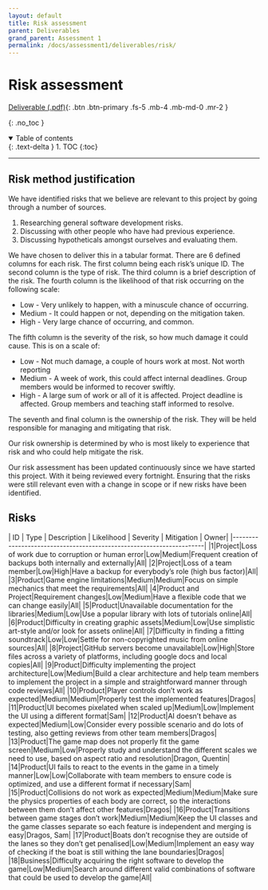 ```yaml
---
layout: default
title: Risk assessment
parent: Deliverables
grand_parent: Assessment 1
permalink: /docs/assessment1/deliverables/risk/
---
```


# Risk assessment

[Deliverable (.pdf)](https://github.com/Dragon-Boat-Z/Assessment2/blob/website/docs/assets/assessment1/deliverables/Risk1.pdf){: .btn .btn-primary .fs-5 .mb-4 .mb-md-0 .mr-2 }

{: .no_toc }

<details open markdown="block">
  <summary>
    Table of contents
  </summary>
  {: .text-delta }
1. TOC
{:toc}
</details>

---

## Risk method justification

We have identified risks that we believe are relevant to this project by going through a number of sources.
1. Researching general software development risks.
2. Discussing with other people who have had previous experience.
3. Discussing hypotheticals amongst ourselves and evaluating them.

We have chosen to deliver this in a tabular format. There are 6 defined columns for each risk. The first column being each risk’s unique ID. The second column is the type of risk. The third column is a brief description of the risk. The fourth column is the likelihood of that risk occurring on the following scale:
* Low - Very unlikely to happen, with a minuscule chance of occurring.
* Medium - It could happen or not, depending on the mitigation taken.
* High - Very large chance of occurring, and common.

The fifth column is the severity of the risk, so how much damage it could cause. This is on a scale of:
* Low - Not much damage, a couple of hours work at most. Not worth reporting
* Medium - A week of work, this could affect internal deadlines. Group members would be informed to recover swiftly.
* High - A large sum of work or all of it is affected. Project deadline is affected. Group members and teaching staff informed to resolve.

The seventh and final column is the ownership of the risk. They will be held responsible for managing and mitigating that risk.

Our risk ownership is determined by who is most likely to experience that risk and who could help mitigate the risk.

Our risk assessment has been updated continuously since we have started this project. With it being reviewed every fortnight. Ensuring that the risks were still relevant even with a change in scope or if new risks have been identified.

## Risks

| ID | Type | Description | Likelihood | Severity | Mitigation | Owner|
|---------------------------------------------------------------------|
|1|Project|Loss of work due to corruption or human error|Low|Medium|Frequent creation of backups both internally and externally|All|
|2|Project|Loss of a team member|Low|High|Have a backup for everybody’s role (high bus factor)|All|
|3|Product|Game engine limitations|Medium|Medium|Focus on simple mechanics that meet the requirements|All|
|4|Product and Project|Requirement changes|Low|Medium|Have a flexible code that we can change easily|All|
|5|Product|Unavailable documentation for the libraries|Medium|Low|Use a popular library with lots of tutorials online|All|
|6|Product|Difficulty in creating graphic assets|Medium|Low|Use simplistic art-style and/or look for assets online|All|
|7|Difficulty in finding a fitting soundtrack|Low|Low|Settle for non-copyrighted music from online sources|All|
|8|Project|GitHub servers become unavailable|Low|High|Store files across a variety of platforms, including google docs and local copies|All|
|9|Product|Difficulty implementing the project architecture|Low|Medium|Build a clear architecture and help team members to implement the project in a simple and straightforward manner through code reviews|All|
|10|Product|Player controls don’t work as expected|Medium|Medium|Properly test the implemented features|Dragos|
|11|Product|UI becomes pixelated when scaled up|Medium|Low|Implement the UI using a different format|Sam|
|12|Product|AI doesn’t behave as expected|Medium|Low|Consider every possible scenario and do lots of testing, also getting reviews from other team members|Dragos|
|13|Product|The game map does not properly fit the game screen|Medium|Low|Properly study and understand the different scales we need to use, based on aspect ratio and resolution|Dragon, Quentin|
|14|Product|UI fails to react to the events in the game in a timely manner|Low|Low|Collaborate with team members to ensure code is optimized, and use a different format if necessary|Sam|
|15|Product|Collisions do not work as expected|Medium|Medium|Make sure the physics properties of each body are correct, so the interactions between them don’t affect other features|Dragos|
|16|Product|Transitions between game stages don’t work|Medium|Medium|Keep the UI classes and the game classes separate so each feature is independent and merging is easy|Dragos, Sam|
|17|Product|Boats don’t recognise they are outside of the lanes so they don’t get penalised|Low|Medium|Implement an easy way of checking if the boat is still withing the lane boundaries|Dragos|
|18|Business|Difficulty acquiring the right software to develop the game|Low|Medium|Search around different valid combinations of software that could be used to develop the game|All|